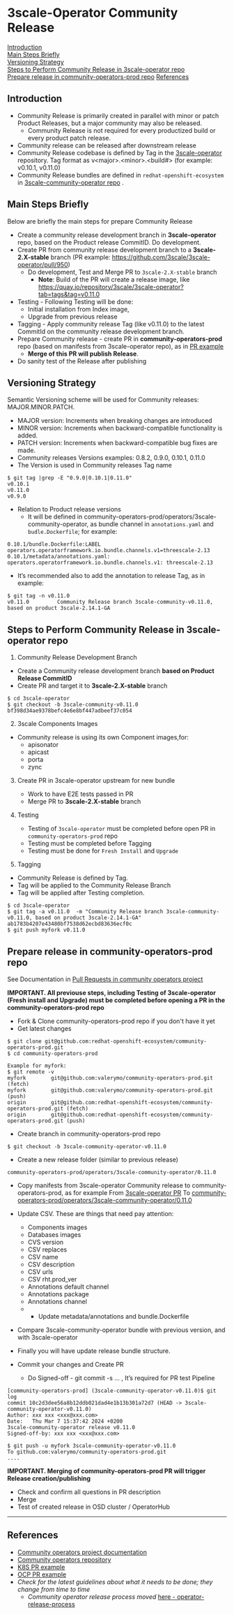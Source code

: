 # 3scale-Operator Community Release

[Introduction](#introduction)  
[Main Steps Briefly](#main-steps-briefly)  
[Versioning Strategy](#versioning-strategy)  
[Steps to Perform Community Release in 3scale-operator repo](#steps-to-perform-community-release-in-3scale-operator-repo)  
[Prepare release in community-operators-prod repo](#prepare-release-in-community-operators-prod-repo)
[References](#references)


## Introduction
* Community Release is primarily created in parallel with minor or patch Product Releases, but a major community may also be released.
  * Community Release is not required for every productized build or every product patch release.
* Community release can be released after downstream release
* Community Release codebase is defined by Tag in the [3scale-operator](https://github.com/3scale/3scale-operator) repository. 
Tag format as v\<major>.\<minor>.<build#> (for example: v0.10.1, v0.11.0)
* Community Release bundles are defined in `redhat-openshift-ecosystem` in [3scale-community-operator repo](https://github.com/redhat-openshift-ecosystem/community-operators-prod/tree/main/operators/3scale-community-operator) . 


## Main Steps Briefly

Below are briefly the main steps for prepare Community Release

* Create a community release development branch in **3scale-operator** repo, based on the Product release CommitID. Do development.
* Create PR from community release development branch to a **3scale-2.X-stable** branch (PR example: https://github.com/3scale/3scale-operator/pull/950)
  * Do development, Test and Merge PR to `3scale-2.X-stable` branch
    * **Note**: Build of the PR will create a release image, like https://quay.io/repository/3scale/3scale-operator?tab=tags&tag=v0.11.0
* Testing - Following Testing will be done:
  * Initial installation from Index image,
  * Upgrade from previous release
* Tagging - Apply community release Tag (like v0.11.0) to the latest CommitId on the community release development branch.
* Prepare Community release - create PR in **community-operators-prod** repo (based on manifests from 3scale-operator repo), 
as in [PR example](https://github.com/redhat-openshift-ecosystem/community-operators-prod/pull/4150)
  * **Merge of this PR will publish Release**.
* Do sanity test of the Release after publishing

## Versioning Strategy
Semantic Versioning scheme will be used for Community releases:  MAJOR.MINOR.PATCH.
* MAJOR version: Increments when breaking changes are introduced
* MINOR version: Increments when backward-compatible functionality is added.
* PATCH version: Increments when backward-compatible bug fixes are made.
* Community releases Versions examples:  0.8.2,  0.9.0,  0.10.1,  0.11.0
* The Version is used in Community releases Tag name

```shell
$ git tag |grep -E "0.9.0|0.10.1|0.11.0"
v0.10.1
v0.11.0
v0.9.0
```

* Relation to Product release versions
  * It will be  defined in community-operators-prod/operators/3scale-community-operator, as bundle channel 
  in `annotations.yaml` and `budle.Dockerfile`; for example:
```
0.10.1/bundle.Dockerfile:LABEL operators.operatorframework.io.bundle.channels.v1=threescale-2.13
0.10.1/metadata/annotations.yaml:  operators.operatorframework.io.bundle.channels.v1: threescale-2.13
```

* It’s recommended also to add the annotation to release Tag, as in example:
```  
$ git tag -n v0.11.0
v0.11.0         Community Release branch 3scale-community-v0.11.0, based on product 3scale-2.14.1-GA
```

## Steps to Perform Community Release in 3scale-operator repo
1. Community Release Development Branch

* Create a Community release development branch **based on Product Release CommitID**
* Create PR and target it to **3scale-2.X-stable** branch

```
$ cd 3scale-operator
$ git checkout -b 3scale-community-v0.11.0 bf398d34ae9378befc4e6e8bf447adbeef37c054
```
2. 3scale Components Images
* Community release is using its own Component images,for:
    - apisonator
    - apicast
    - porta
    - zync

3. Create PR in 3scale-operator upstream for new bundle
   * Work to have E2E tests passed in PR
   * Merge PR to **3scale-2.X-stable** branch
  
4. Testing
   
   * Testing of `3scale-operator` must be completed before open PR in `community-operators-prod` repo
   * Testing must be completed before Tagging
   * Testing must be done for `Fresh Install` and `Upgrade`
  

5. Tagging

- Community Release is defined by Tag.  
- Tag will be applied to the Community Release Branch
- Tag will be applied after Testing completion.

```
$ cd 3scale-operator
$ git tag -a v0.11.0  -m "Community Release branch 3scale-community-v0.11.0, based on product 3scale-2.14.1-GA" ab1783b4207e43480bf7538d62ecbd83636ecf0c
$ git push myfork v0.11.0
```

## Prepare release in community-operators-prod repo
See Documentation in [Pull Requests in community operators project](https://github.com/operator-framework/community-operators/blob/master/docs/contributing-via-pr.md)

**IMPORTANT. All previouse steps, including Testing of 3scale-operator (Fresh install and Upgrade) must be completed before opening a PR in the community-operators-prod repo**

* Fork & Clone community-operators-prod repo if you don't have it yet
* Get latest changes

```
$ git clone git@github.com:redhat-openshift-ecosystem/community-operators-prod.git
$ cd community-operators-prod

Example for myfork:
$ git remote -v
myfork        git@github.com:valerymo/community-operators-prod.git (fetch)
myfork        git@github.com:valerymo/community-operators-prod.git (push)
origin        git@github.com:redhat-openshift-ecosystem/community-operators-prod.git (fetch)
origin        git@github.com:redhat-openshift-ecosystem/community-operators-prod.git (push)
```

* Create branch in community-operators-prod repo
```
$ git checkout -b 3scale-community-operator-v0.11.0
```

* Create a new release folder (similar to previous release)
```
community-operators-prod/operators/3scale-community-operator/0.11.0
```

* Copy manifests from 3scale-operator Community release to community-operators-prod, as for example From  [3scale-operator PR](https://github.com/3scale/3scale-operator/pull/950) To [community-operators-prod/operators/3scale-community-operator/0.11.0](community-operators-prod/operators/3scale-community-operator/0.11.0)

* Update CSV. These are things that need pay attention:
  * Components images
  * Databases images
  *  CVS version
  *  CSV replaces
  *  CSV name
  *  CSV description
  *  CSV urls
  *  CSV rht.prod_ver
  *  Annotations default channel
  *  Annotations package
  *  Annotations channel
  * * Update metadata/annotations  and bundle.Dockerfile
  

* Compare 3scale-community-operator bundle with previous version, and with 3scale-operator
* Finally you will have update release bundle structure.
* Commit your changes and Create PR 
  * Do Signed-off  - git commit -s … , It’s required for PR test Pipeline

```
[community-operators-prod] (3scale-community-operator-v0.11.0)$ git log
commit 10c2d3dee56a8b12ddb021dad4e1b13b301a72d7 (HEAD -> 3scale-community-operator-v0.11.0)
Author: xxx xxx <xxx@xxx.com>
Date:   Thu Mar 7 15:37:42 2024 +0200
3scale-community-operator release v0.11.0
Signed-off-by: xxx xxx <xxx@xxx.com>
```

```
$ git push -u myfork 3scale-community-operator-v0.11.0
To github.com:valerymo/community-operators-prod.git
....
```

**IMPORTANT. Merging of community-operators-prod PR will trigger Release creation/publishing**

* Check and confirm all questions in PR description
* Merge
* Test of created release in OSD cluster / OperatorHub
________________


## References

* [Community operators project documentation](https://github.com/operator-framework/community-operators/blob/master/docs/contributing-via-pr.md)
* [Community operators repository](https://github.com/k8s-operatorhub/community-operators)
* [K8S PR example](https://github.com/k8s-operatorhub/community-operators/pull/2472)
* [OCP PR example](https://github.com/redhat-openshift-ecosystem/community-operators-prod/pull/2382)
* *Check for the latest guidelines about what it needs to be done; they change from time to time*
  * *Community operator release process moved* [here - operator-release-process](https://github.com/operator-framework/community-operators/blob/master/docs/operator-release-process.md)
